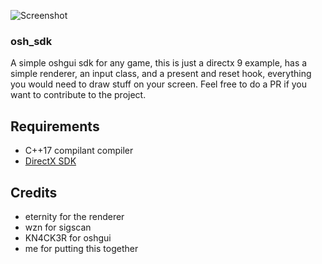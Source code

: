 ![Screenshot](https://i.imgur.com/X3LHoI8.png)


### osh_sdk

A simple oshgui sdk for any game, this is just a directx 9 example, has a simple renderer, an input class, and a present and reset hook, everything you would need to draw stuff on your screen. Feel free to do a PR if you want to contribute to the project.

## Requirements

* C++17 compilant compiler
* [DirectX SDK](https://www.microsoft.com/en-ca/download/details.aspx?id=6812)

## Credits

* eternity for the renderer
* wzn for sigscan
* KN4CK3R for oshgui
* me for putting this together
